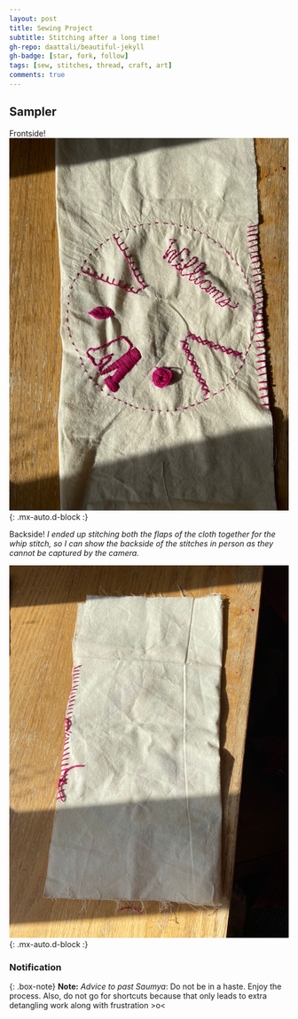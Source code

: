 ```yaml
---
layout: post
title: Sewing Project
subtitle: Stitching after a long time!
gh-repo: daattali/beautiful-jekyll
gh-badge: [star, fork, follow]
tags: [sew, stitches, thread, craft, art]
comments: true
---
```



## **Sampler**

Frontside!
![Sampler with 9 different stitches](https://raw.githubusercontent.com/Saumya-x/Saumya-x.github.io/master/assets/img/SEW1.jpeg){: .mx-auto.d-block :}

Backside!
*I ended up stitching both the flaps of the cloth together for the whip stitch, so I can show the backside of the stitches in person as they cannot be captured by the camera.*

![Backside of sampler with 9 different stitches](https://raw.githubusercontent.com/Saumya-x/Saumya-x.github.io/master/assets/img/SEWB.jpeg){: .mx-auto.d-block :}

### Notification

{: .box-note}
**Note:** *Advice to past Saumya*: Do not be in a haste. Enjoy the process. Also, do not go for shortcuts because that only leads to extra detangling work along with frustration >o<


